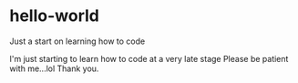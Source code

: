 # hello-world
Just a start on learning how to code

I'm just starting to learn how to code at a very late stage
Please be patient with me...lol
Thank you.

